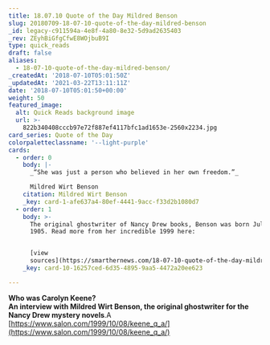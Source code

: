 ```yaml
---
title: 18.07.10 Quote of the Day Mildred Benson
slug: 20180709-18-07-10-quote-of-the-day-mildred-benson
_id: legacy-c911594a-4e8f-4a80-8e32-5d9ad2635403
_rev: ZEyhBiGfgCfwE8WOjbuB9I
type: quick_reads
draft: false
aliases:
  - 18-07-10-quote-of-the-day-mildred-benson/
_createdAt: '2018-07-10T05:01:50Z'
_updatedAt: '2021-03-22T13:11:11Z'
date: '2018-07-10T05:01:50+00:00'
weight: 50
featured_image:
  alt: Quick Reads background image
  url: >-
    822b340408cccb97e72f887ef4117bfc1ad1653e-2560x2234.jpg
card_series: Quote of the Day
colorpaletteclassname: '--light-purple'
cards:
  - order: 0
    body: |-
      _“She was just a person who believed in her own freedom.”_

      Mildred Wirt Benson
    citation: Mildred Wirt Benson
    _key: card-1-afe637a4-80ef-4441-9acc-f33d2b1080d7
  - order: 1
    body: >-
      The original ghostwriter of Nancy Drew books, Benson was born July 10,
      1905. Read more from her incredible 1999 here:


      [view
      sources](https://smarthernews.com/18-07-10-quote-of-the-day-mildred-benson/)
    _key: card-10-16257ced-6d35-4895-9aa5-4472a20ee623

---
```

**Who was Carolyn Keene?**  
**An interview with Mildred Wirt Benson, the original ghostwriter for the Nancy Drew mystery novels**.A [https://www.salon.com/1999/10/08/keene_q_a/](https://www.salon.com/1999/10/08/keene_q_a/)